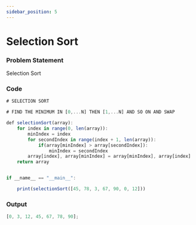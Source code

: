 ```yaml
---
sidebar_position: 5
---
```


# Selection Sort

### Problem Statement

Selection Sort

### Code

```jsx title="python code"
# SELECTION SORT

# FIND THE MINIMUM IN [0,...N] THEN [1,...N] AND SO ON AND SWAP

def selectionSort(array):
    for index in range(0, len(array)):
        minIndex = index
        for secondIndex in range(index + 1, len(array)):
            if(array[minIndex] > array[secondIndex]):
                minIndex = secondIndex
        array[index], array[minIndex] = array[minIndex], array[index]
    return array


if __name__ == "__main__":

    print(selectionSort([45, 78, 3, 67, 90, 0, 12]))
```

### Output

```jsx title="output"
[0, 3, 12, 45, 67, 78, 90];
```
